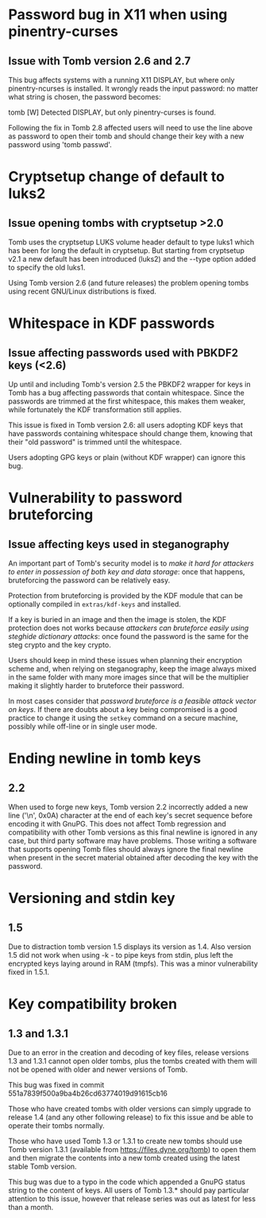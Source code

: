# Password bug in X11 when using pinentry-curses
## Issue with Tomb version 2.6 and 2.7

This bug affects systems with a running X11 DISPLAY, but where only
pinentry-ncurses is installed. It wrongly reads the input password: no
matter what string is chosen, the password becomes:

tomb [W] Detected DISPLAY, but only pinentry-curses is found.

Following the fix in Tomb 2.8 affected users will need to use the line
above as password to open their tomb and should change their key with
a new password using 'tomb passwd'.

# Cryptsetup change of default to luks2
## Issue opening tombs with cryptsetup >2.0

Tomb uses the cryptsetup LUKS volume header default to type luks1
which has been for long the default in cryptsetup. But starting from
cryptsetup v2.1 a new default has been introduced (luks2) and the
--type option added to specify the old luks1.

Using Tomb version 2.6 (and future releases) the problem opening tombs
using recent GNU/Linux distributions is fixed.

# Whitespace in KDF passwords
## Issue affecting passwords used with PBKDF2 keys (<2.6)

 Up until and including Tomb's version 2.5 the PBKDF2 wrapper for keys
 in Tomb has a bug affecting passwords that contain whitespace. Since
 the passwords are trimmed at the first whitespace, this makes them
 weaker, while fortunately the KDF transformation still applies.

 This issue is fixed in Tomb version 2.6: all users adopting KDF keys
 that have passwords containing whitespace should change them,
 knowing that their "old password" is trimmed until the whitespace.

 Users adopting GPG keys or plain (without KDF wrapper) can ignore
 this bug.

# Vulnerability to password bruteforcing
## Issue affecting keys used in steganography

 An important part of Tomb's security model is to *make it hard for
 attackers to enter in possession of both key and data storage*: once
 that happens, bruteforcing the password can be relatively easy.

 Protection from bruteforcing is provided by the KDF module that can
 be optionally compiled in `extras/kdf-keys` and installed.

 If a key is buried in an image and then the image is stolen, the KDF
 protection does not works because *attackers can bruteforce easily
 using steghide dictionary attacks*: once found the password is the
 same for the steg crypto and the key crypto.

 Users should keep in mind these issues when planning their encryption
 scheme and, when relying on steganography, keep the image always
 mixed in the same folder with many more images since that will be the
 multiplier making it slightly harder to bruteforce their password.

 In most cases consider that *password bruteforce is a feasible attack
 vector on keys*. If there are doubts about a key being compromised is
 a good practice to change it using the `setkey` command on a secure
 machine, possibly while off-line or in single user mode.

# Ending newline in tomb keys
## 2.2

 When used to forge new keys, Tomb version 2.2 incorrectly added a new
 line ('\n', 0x0A) character at the end of each key's secret sequence
 before encoding it with GnuPG. This does not affect Tomb regression
 and compatibility with other Tomb versions as this final newline is
 ignored in any case, but third party software may have
 problems. Those writing a software that supports opening Tomb files
 should always ignore the final newline when present in the secret
 material obtained after decoding the key with the password.
 
# Versioning and stdin key
## 1.5

 Due to distraction tomb version 1.5 displays its version as 1.4.
 Also version 1.5 did not work when using -k - to pipe keys from
 stdin, plus left the encrypted keys laying around in RAM (tmpfs).
 This was a minor vulnerability fixed in 1.5.1.


# Key compatibility broken
## 1.3 and 1.3.1

 Due to an error in the creation and decoding of key files, release
 versions 1.3 and 1.3.1 cannot open older tombs, plus the tombs created
 with them will not be opened with older and newer versions of Tomb.

 This bug was fixed in commit 551a7839f500a9ba4b26cd63774019d91615cb16

 Those who have created tombs with older versions can simply upgrade
 to release 1.4 (and any other following release) to fix this issue
 and be able to operate their tombs normally.

 Those who have used Tomb 1.3 or 1.3.1 to create new tombs should use
 Tomb version 1.3.1 (available from https://files.dyne.org/tomb) to
 open them and then migrate the contents into a new tomb created using
 the latest stable Tomb version.

 This bug was due to a typo in the code which appended a GnuPG status
 string to the content of keys.  All users of Tomb 1.3.* should pay
 particular attention to this issue, however that release series was
 out as latest for less than a month.
